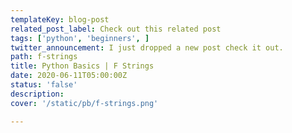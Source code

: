 ```yaml
---
templateKey: blog-post
related_post_label: Check out this related post
tags: ['python', 'beginners', ]
twitter_announcement: I just dropped a new post check it out.
path: f-strings
title: Python Basics | F Strings
date: 2020-06-11T05:00:00Z
status: 'false'
description:
cover: '/static/pb/f-strings.png'

---
```


<!--
<p style='text-align: center'>
<a href='https://waylonwalker.com/blog/f-strings'>
  <img
    style='width:500px; max-width:80%; margin: auto;'
    src="https://waylonwalker.com/f-strings.png"
    alt="Read more from the Python Basics | F Strings article"
  />
  </a>
</p>

-->

